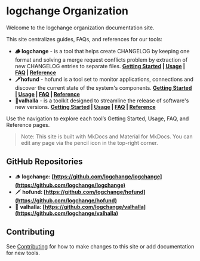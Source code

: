 # logchange Organization

Welcome to the logchange organization documentation site.

This site centralizes guides, FAQs, and references for our tools:

- **🪵 logchange** - is a tool that helps create CHANGELOG by keeping one format and solving a merge request conflicts problem by extraction of new CHANGELOG entries to separate files. **[Getting Started](tools/logchange/getting-started.md) | [Usage](tools/logchange/usage.md) | [FAQ](tools/logchange/faq.md) | [Reference](tools/logchange/reference.md)**
- **🗡️hofund** - hofund is a tool set to monitor applications, connections and discover the current state of the system's components. **[Getting Started](tools/hofund/getting-started.md) | [Usage](tools/hofund/usage.md) | [FAQ](tools/hofund/faq.md) | [Reference](tools/hofund/reference.md)**
- **🌌valhalla** - is a toolkit designed to streamline the release of software's new versions.  **[Getting Started](tools/valhalla/getting-started.md) | [Usage](tools/valhalla/usage.md) | [FAQ](tools/valhalla/faq.md) | [Reference](tools/valhalla/reference.md)**

Use the navigation to explore each tool’s Getting Started, Usage, FAQ, and Reference pages.

> Note: This site is built with MkDocs and Material for MkDocs. You can edit any page via the pencil icon in the top-right corner.

## GitHub Repositories

- 🪵 **logchange: [https://github.com/logchange/logchange](https://github.com/logchange/logchange)**
- 🗡️ **hofund: [https://github.com/logchange/hofund](https://github.com/logchange/hofund)**
- 🌌 **valhalla: [https://github.com/logchange/valhalla](https://github.com/logchange/valhalla)**

## Contributing

See [Contributing](contributing.md) for how to make changes to this site or add documentation for new tools.
